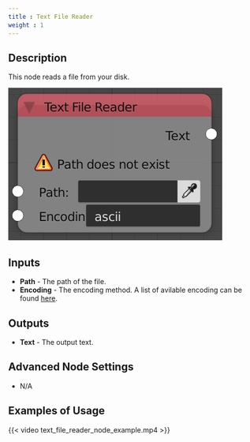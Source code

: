 ```yaml
---
title : Text File Reader
weight : 1
---
```


## Description

This node reads a file from your disk.

![image](text_file_reader_node.png)

## Inputs

- **Path** - The path of the file.
- **Encoding** - The encoding method. A list of avilable encoding can
    be found
    [here](https://docs.python.org/3/library/codecs.html#standard-encodings).

## Outputs

- **Text** - The output text.

## Advanced Node Settings

- N/A

## Examples of Usage

{{< video text_file_reader_node_example.mp4 >}}
